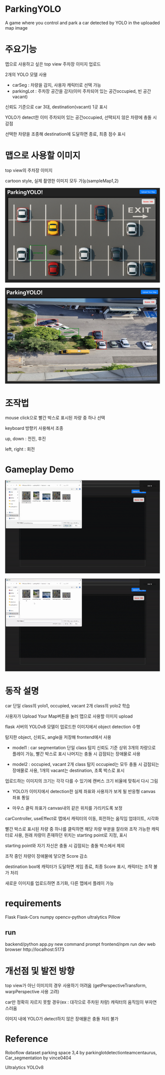 # ParkingYOLO
A game where you control and park a car detected by YOLO in the uploaded map image

# 주요기능
맵으로 사용하고 싶은 top view 주차장 이미지 업로드

2개의 YOLO 모델 사용
- carSeg : 차량을 감지, 사용자 캐릭터로 선택 가능
- parkingLot : 주차장 공간을 감지(이미 주차되어 있는 공간occupied, 빈 공간vacant)

신뢰도 기준으로 car 3대, destination(vacant) 1곳 표시

YOLO가 detect한 이미 주차되어 있는 공간occupied, 선택되지 않은 차량에 충돌 시 감점

선택한 차량을 조종해 destination에 도달하면 종료, 최종 점수 표시

# 맵으로 사용할 이미지

top view의 주차장 이미지

cartoon style, 실제 촬영한 이미지 모두 가능(sampleMap1,2)

![demo1](./playDemo/start1.png)

![demo2](./playDemo/start2.png)

# 조작법

mouse click으로 빨간 박스로 표시된 차량 중 하나 선택

keyboard 방향키 사용해서 조종

up, down : 전진, 후진

left, right : 회전

# Gameplay Demo
![playDemo1](./playDemo/playSample1_1.gif)

![playDemo2](./playDemo/playSample2_1.gif)

# 동작 설명

car 단일 class의 yolo1, occupied, vacant 2개 class의 yolo2 학습

사용자가 Upload Your Map버튼을 눌러 맵으로 사용할 이미지 upload

flask 서버의 YOLOv8 모델이 업로드한 이미지에서 object detection 수행

탐지한 object, 신뢰도, angle을 저장해 frontend에서 사용

- model1 : car segmentation 단일 class 탐지 신뢰도 기준 상위 3개의 차량으로 플레이 가능, 빨간 박스로 표시 나머지는 충돌 시 감점되는 장애물로 사용

- model2 : occupied, vacant 2개 class 탐지 occupied는 모두 충돌 시 감점되는 장애물로 사용, 1개의 vacant는 destination, 초록 박스로 표시

업로드하는 이미지의 크기는 각각 다를 수 있기에 캔버스 크기 비율에 맞춰서 다시 그림

- YOLO가 이미지에서 detection한 실제 좌표와 사용자가 보게 될 반응형 canvas 좌표 통일

- 마우스 클릭 좌표가 canvas내의 같은 위치를 가리키도록 보정

carController, useEffect로 맵에서 캐릭터의 이동, 회전하는 움직임 업데이트, 시각화

빨간 박스로 표시된 차량 중 하나를 클릭하면 해당 차량 부분을 잘라와 조작 가능한 캐릭터로 사용, 원래 차량이 존재하던 위치는 starting point로 지정, 표시

starting point와 자기 자신은 충돌 시 감점되는 충돌 박스에서 제외

조작 중인 차량이 장애물에 닿으면 Score 감소

destination box에 캐릭터가 도달하면 게임 종료, 최종 Score 표시, 캐릭터는 조작 불가 처리

새로운 이미지를 업로드하면 초기화, 다른 맵에서 플레이 가능

# requirements

Flask
Flask-Cors
numpy
opencv-python
ultralytics
Pillow

## run

backend/python app.py
new command prompt
frontend/npm run dev
web browser
http://localhost:5173

# 개선점 및 발전 방향

top view가 아닌 이미지의 경우 사용하기 어려움 (getPerspectiveTransform, warpPerspective 사용 고려)

car만 정확히 자르지 못할 경우(ex : 대각으로 주차된 차량) 캐릭터의 움직임이 부자연스러움

이미지 내에 YOLO가 detect하지 않은 장애물은 충돌 처리 불가


# Reference

Roboflow dataset parking space 3,4 by parkinglotdetectionteamcentaurus, Car_segmentation by vince0404

Ultralytics YOLOv8
